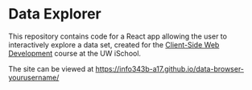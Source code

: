 # Data Explorer

This repository contains code for a React app allowing the user to interactively explore a data set, created for the [Client-Side Web Development](https://canvas.uw.edu/courses/1118282) course at the UW iSchool.

The site can be viewed at <https://info343b-a17.github.io/data-browser-yourusername/>
